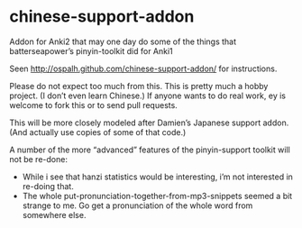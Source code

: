 chinese-support-addon
=====================

Addon for Anki2 that may one day do some of the things that batterseapower’s pinyin-toolkit did for Anki1

Seen http://ospalh.github.com/chinese-support-addon/ for instructions.

Please do not expect too much from this. This is pretty much a hobby project. (I don’t even learn Chinese.) If anyone wants to do real work, ey is welcome to fork this or to send pull requests.

This will be more closely modeled after Damien’s Japanese support addon. (And actually use copies of some of that code.)

A number of the more “advanced” features of the pinyin-support toolkit will not be re-done:
* While i see that hanzi statistics would be interesting, i’m not interested in re-doing that.
* The whole put-pronunciation-together-from-mp3-snippets seemed a bit strange to me. Go get a pronunciation of the whole word from somewhere else.
